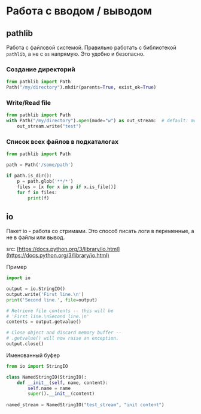 # Работа с вводом / выводом

## pathlib

Работа с файловой системой. Правильно работать с библиотекой `pathlib`, а не с `os` напрямую. Это удобно и безопасно.

### Создание директорий

```python
from pathlib import Path
Path("/my/directory").mkdir(parents=True, exist_ok=True)
```

### Write/Read file

```python
from pathlib import Path
with Path("/my/directory").open(mode="w") as out_stream:  # default: mode='r'
    out_stream.write("test")
```

### Список всех файлов в подкаталогах

```python
from pathlib import Path

path = Path('/some/path')

if path.is_dir():
    p = path.glob('**/*')
    files = [x for x in p if x.is_file()]
    for f in files:
        print(f)
```

## io

Пакет io - работа со стримами. Это способ писать логи в переменные, а не в файлы или вывод.

src: [https://docs.python.org/3/library/io.html](https://docs.python.org/3/library/io.html)

Пример

```python
import io

output = io.StringIO()
output.write('First line.\n')
print('Second line.', file=output)

# Retrieve file contents -- this will be
# 'First line.\nSecond line.\n'
contents = output.getvalue()

# Close object and discard memory buffer --
# .getvalue() will now raise an exception.
output.close()
```

Именованный буфер

```python
from io import StringIO

class NamedStringIO(StringIO):
    def __init__(self, name, content):
        self.name = name
        super().__init__(content)
        
named_stream = NamedStringIO("test_stream", "init content")
```

